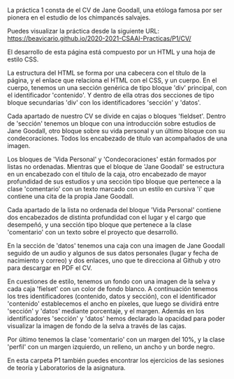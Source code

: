 
La práctica 1 consta de el CV de Jane Goodall, una etóloga famosa por ser pionera en el estudio de los chimpancés salvajes.

Puedes visualizar la práctica desde la siguiente URL: https://beavicario.github.io/2020-2021-CSAAI-Practicas/P1/CV/

El desarrollo de esta página está compuesto por un HTML y una hoja de estilo CSS.

La estructura del HTML se forma por una cabecera con el título de la página, y el enlace que relaciona el HTML con el CSS, y un cuerpo.
En el cuerpo, tenemos un una sección genérica de tipo bloque 'div' principal, con el identificador 'contenido'. Y dentro de ella otras dos secciones de tipo bloque secundarias 'div' con los identificadores 'sección' y 'datos'.

Cada apartado de nuestro CV se divide en cajas o bloques 'fieldset'. 
Dentro de 'sección' tenemos un bloque con una introducción sobre estudios de Jane Goodall, otro bloque sobre su vida personal y un último bloque con su condecoraciones. Todos los encabezado de título van acompañados de una imagen.

Los bloques de 'Vida Personal' y 'Condecoraciones' están formados por listas no ordenadas. Mientras que el bloque de 'Jane Goodall' se estructura en un encabezado con el titulo de la caja, otro encabezado de mayor profundidad de sus estudios y una sección tipo bloque que pertenece a la clase 'comentario' con un texto marcado con un estilo en cursiva 'i' que contiene una cita de la propia Jane Goodall. 

Cada apartado de la lista no ordenada del bloque 'Vida Personal' contiene dos encabezados de distinta profundidad con el lugar y el cargo que desempeñó, y una sección tipo bloque que pertenece a la clase 'comentario' con un texto sobre el proyecto que desarrolló. 

En la sección de 'datos' tenemos una caja con una imagen de Jane Goodall seguido de un audio y algunos de sus datos personales (lugar y fecha de nacimiento y correo) y dos enlaces, uno que te direcciona al Github y otro para descargar en PDF el CV.

En cuestiones de estilo, tenemos un fondo con una imagen de la selva y cada caja 'fielset' con un color de fondo blanco. A continuación tenemos los tres identificadores (contenido, datos y sección), con el identificador 'contenido' establecemos el ancho en píxeles, que luego se dividirá entre 'sección' y 'datos' mediante porcentaje, y el margen. Además en los identificadores 'sección' y 'datos' hemos declarado la opacidad para poder visualizar la imagen de fondo de la selva a través de las cajas. 

Por último tenemos la clase 'comentario' con un margen del 10%, y la clase 'perfil' con un margen izquierdo, un relleno, un ancho y un borde negro.

En esta carpeta P1 también puedes encontrar los ejercicios de las sesiones de teoría y Laboratorios de la asignatura.